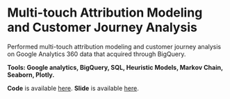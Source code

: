 # Multi-touch Attribution Modeling and Customer Journey Analysis

Performed multi-touch attribution modeling and customer journey analysis on Google Analytics 360 data that acquired through BigQuery.

**Tools: Google analytics, BigQuery, SQL, Heuristic Models, Markov Chain, Seaborn, Plotly.**

**Code** is available [here](https://github.com/UiiKyra/AttributionModeling/blob/master/Multi_Touch_Attribution_and_Customer_Journey_Analysis.ipynb). 
 **Slide** is available [here](https://github.com/UiiKyra/AttributionModeling/blob/master/Multi-touch%20attribution%20and%20customer%20journey.pdf).

